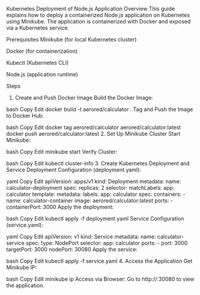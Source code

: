 Kubernetes Deployment of Node.js Application
Overview
This guide explains how to deploy a containerized Node.js application on Kubernetes using Minikube. The application is containerized with Docker and exposed via a Kubernetes service.

Prerequisites
Minikube (for local Kubernetes cluster)

Docker (for containerization)

Kubectl (Kubernetes CLI)

Node.js (application runtime)

Steps
1. Create and Push Docker Image
Build the Docker Image:

bash
Copy
Edit
docker build -t aerored/calculator .
Tag and Push the Image to Docker Hub:

bash
Copy
Edit
docker tag aerored/calculator aerored/calculator:latest
docker push aerored/calculator:latest
2. Set Up Minikube Cluster
Start Minikube:

bash
Copy
Edit
minikube start
Verify Cluster:

bash
Copy
Edit
kubectl cluster-info
3. Create Kubernetes Deployment and Service
Deployment Configuration (deployment.yaml):

yaml
Copy
Edit
apiVersion: apps/v1
kind: Deployment
metadata:
  name: calculator-deployment
spec:
  replicas: 2
  selector:
    matchLabels:
      app: calculator
  template:
    metadata:
      labels:
        app: calculator
    spec:
      containers:
      - name: calculator-container
        image: aerored/calculator:latest
        ports:
        - containerPort: 3000
Apply the deployment:

bash
Copy
Edit
kubectl apply -f deployment.yaml
Service Configuration (service.yaml):

yaml
Copy
Edit
apiVersion: v1
kind: Service
metadata:
  name: calculator-service
spec:
  type: NodePort
  selector:
    app: calculator
  ports:
    - port: 3000
      targetPort: 3000
      nodePort: 30080
Apply the service:

bash
Copy
Edit
kubectl apply -f service.yaml
4. Access the Application
Get Minikube IP:

bash
Copy
Edit
minikube ip
Access via Browser: Go to http://<minikube-ip>:30080 to view the application.

